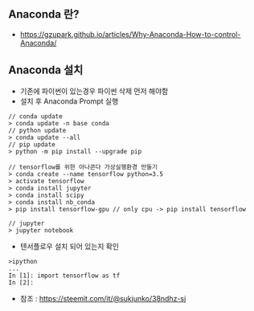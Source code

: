 ## Anaconda 란?
- https://gzupark.github.io/articles/Why-Anaconda-How-to-control-Anaconda/


## Anaconda 설치 
- 기존에 파이썬이 있는경우 파이썬 삭제 먼저 해야함
- 설치 후 Anaconda Prompt 실행
```
// conda update
> conda update -n base conda
// python update
> conda update --all
// pip update
> python -m pip install --upgrade pip

// tensorflow를 위한 아나콘다 가상실행환경 만들기
> conda create --name tensorflow python=3.5
> activate tensorflow
> conda install jupyter
> conda install scipy
> conda install nb_conda
> pip install tensorflow-gpu // only cpu -> pip install tensorflow

// jupyter 
> jupyter notebook
```
- 텐서플로우 설치 되어 있는지 확인
```
>ipython
...
In [1]: import tensorflow as tf
In [2]:
```

- 참조 : https://steemit.com/it/@sukjunko/38ndhz-sj
